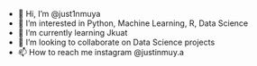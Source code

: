 - 👋 Hi, I’m @just1nmuya
- 👀 I’m interested in Python, Machine Learning, R, Data Science
- 🌱 I’m currently learning Jkuat
- 💞️ I’m looking to collaborate on Data Science projects
- 📫 How to reach me instagram @justinmuy.a

<!---
just1nmuya/just1nmuya is a ✨ special ✨ repository because its `README.md` (this file) appears on your GitHub profile.
You can click the Preview link to take a look at your changes.
--->

